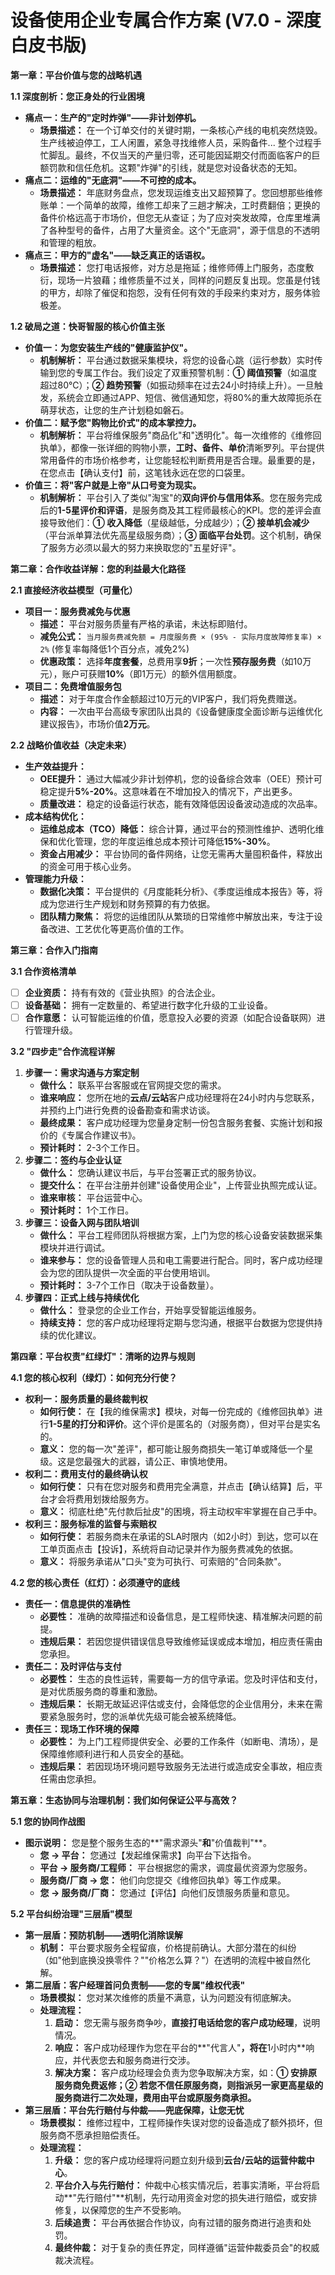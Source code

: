 # **设备使用企业专属合作方案 (V7.0 - 深度白皮书版)**

**第一章：平台价值与您的战略机遇**

**1.1 深度剖析：您正身处的行业困境**

*   **痛点一：生产的"定时炸弹"——非计划停机。**
    *   **场景描述：** 在一个订单交付的关键时期，一条核心产线的电机突然烧毁。生产线被迫停工，工人闲置，紧急寻找维修人员，采购备件... 整个过程手忙脚乱。最终，不仅当天的产量归零，还可能因延期交付而面临客户的巨额罚款和信任危机。这颗"炸弹"的引线，就是您对设备状态的无知。
*   **痛点二：运维的"无底洞"——不可控的成本。**
    *   **场景描述：** 年底财务盘点，您发现运维支出又超预算了。您回想那些维修账单：一个简单的故障，维修工却来了三趟才解决，工时费翻倍；更换的备件价格远高于市场价，但您无从查证；为了应对突发故障，仓库里堆满了各种型号的备件，占用了大量资金。这个"无底洞"，源于信息的不透明和管理的粗放。
*   **痛点三：甲方的"虚名"——缺乏真正的话语权。**
    *   **场景描述：** 您打电话报修，对方总是拖延；维修师傅上门服务，态度敷衍，现场一片狼藉；维修质量不过关，同样的问题反复出现。您虽是付钱的甲方，却除了催促和抱怨，没有任何有效的手段来约束对方，服务体验极差。

**1.2 破局之道：快哥智服的核心价值主张**

*   **价值一：为您安装生产线的"健康监护仪"。**
    *   **机制解析：** 平台通过数据采集模块，将您的设备心跳（运行参数）实时传输到您的专属工作台。我们设定了双重预警机制：**① 阈值预警**（如温度超过80℃）；**② 趋势预警**（如振动频率在过去24小时持续上升）。一旦触发，系统会立即通过APP、短信、微信通知您，将80%的重大故障扼杀在萌芽状态，让您的生产计划稳如磐石。
*   **价值二：赋予您"购物比价式"的成本掌控力。**
    *   **机制解析：** 平台将维保服务"商品化"和"透明化"。每一次维修的《维修回执单》，都像一张详细的购物小票，**工时、备件、单价**清晰罗列。平台提供常用备件的市场价格参考，让您能轻松判断费用是否合理。最重要的是，在您点击【确认支付】前，这笔钱永远在您的口袋里。
*   **价值三：将"客户就是上帝"从口号变为现实。**
    *   **机制解析：** 平台引入了类似"淘宝"的**双向评价与信用体系**。您在服务完成后的**1-5星评价和评语**，是服务商及其工程师最核心的KPI。您的差评会直接导致他们：**① 收入降低**（星级越低，分成越少）；**② 接单机会减少**（平台派单算法优先高星级服务商）；**③ 面临平台处罚**。这个机制，确保了服务方必须以最大的努力来换取您的"五星好评"。

**第二章：合作收益详解：您的利益最大化路径**

**2.1 直接经济收益模型（可量化）**

*   **项目一：服务费减免与优惠**
    *   **描述：** 平台对服务质量有严格的承诺，未达标即赔付。
    *   **减免公式：** `当月服务费减免额 = 月度服务费 × (95% - 实际月度故障修复率) × 2%` (修复率每降低1个百分点，减免2%)
    *   **优惠政策：** 选择**年度套餐**，总费用享**9折**；一次性**预存服务费**（如10万元），账户可获赠**10%**（即1万元）的额外信用额度。
*   **项目二：免费增值服务包**
    *   **描述：** 对于年度合作金额超过10万元的VIP客户，我们将免费赠送。
    *   **内容：** 一次由平台高级专家团队出具的《设备健康度全面诊断与运维优化建议报告》，市场价值**2万元**。

**2.2 战略价值收益（决定未来）**

*   **生产效益提升：**
    *   **OEE提升：** 通过大幅减少非计划停机，您的设备综合效率（OEE）预计可稳定提升**5%-20%**。这意味着在不增加投入的情况下，产出更多。
    *   **质量改进：** 稳定的设备运行状态，能有效降低因设备波动造成的次品率。
*   **成本结构优化：**
    *   **运维总成本（TCO）降低：** 综合计算，通过平台的预测性维护、透明化维保和优化管理，您的年度运维总成本预计可降低**15%-30%**。
    *   **资金占用减少：** 平台协同的备件网络，让您无需再大量囤积备件，释放出的资金可用于核心业务。
*   **管理能力升级：**
    *   **数据化决策：** 平台提供的《月度能耗分析》、《季度运维成本报告》等，将成为您进行生产规划和财务预算的有力依据。
    *   **团队精力聚焦：** 将您的运维团队从繁琐的日常维修中解放出来，专注于设备改进、工艺优化等更高价值的工作。

**第三章：合作入门指南**

**3.1 合作资格清单**
*   ☐ **企业资质：** 持有有效的《营业执照》的合法企业。
*   ☐ **设备基础：** 拥有一定数量的、希望进行数字化升级的工业设备。
*   ☐ **合作意愿：** 认可智能运维的价值，愿意投入必要的资源（如配合设备联网）进行管理升级。

**3.2 "四步走"合作流程详解**
1.  **步骤一：需求沟通与方案定制**
    *   **做什么：** 联系平台客服或在官网提交您的需求。
    *   **谁来响应：** 您所在地的**云点/云站**客户成功经理将在24小时内与您联系，并预约上门进行免费的设备勘查和需求访谈。
    *   **最终成果：** 客户成功经理为您量身定制一份包含服务套餐、实施计划和报价的《专属合作建议书》。
    *   **预计耗时：** 2-3个工作日。
2.  **步骤二：签约与企业认证**
    *   **做什么：** 您确认建议书后，与平台签署正式的服务协议。
    *   **提交什么：** 在平台注册并创建"设备使用企业"，上传营业执照完成认证。
    *   **谁来审核：** 平台运营中心。
    *   **预计耗时：** 1个工作日。
3.  **步骤三：设备入网与团队培训**
    *   **做什么：** 平台工程师团队将根据方案，上门为您的核心设备安装数据采集模块并进行调试。
    *   **谁来参与：** 您的设备管理人员和电工需要进行配合。同时，客户成功经理会为您的团队提供一次全面的平台使用培训。
    *   **预计耗时：** 3-7个工作日（取决于设备数量）。
4.  **步骤四：正式上线与持续优化**
    *   **做什么：** 登录您的企业工作台，开始享受智能运维服务。
    *   **持续支持：** 您的客户成功经理将定期与您沟通，根据平台数据为您提供持续的优化建议。

**第四章：平台权责"红绿灯"：清晰的边界与规则**

**4.1 您的核心权利（绿灯）：如何充分行使？**

*   **权利一：服务质量的最终裁判权**
    *   **如何行使：** 在【我的维保需求】模块，对每一份完成的《维修回执单》进行**1-5星的打分和评价**。这个评价是匿名的（对服务商），但对平台是实名的。
    *   **意义：** 您的每一次"差评"，都可能让服务商损失一笔订单或降低一个星级。这是您最强大的武器，请公正、审慎地使用。
*   **权利二：费用支付的最终确认权**
    *   **如何行使：** 只有在您对服务和费用完全满意，并点击【确认结算】后，平台才会将费用划拨给服务方。
    *   **意义：** 彻底杜绝"先付款后扯皮"的困境，将主动权牢牢掌握在自己手中。
*   **权利三：服务标准的监督与索赔权**
    *   **如何行使：** 若服务商未在承诺的SLA时限内（如2小时）到达，您可以在工单页面点击【投诉】，系统将自动记录并作为服务费减免的依据。
    *   **意义：** 将服务承诺从"口头"变为可执行、可索赔的"合同条款"。

**4.2 您的核心责任（红灯）：必须遵守的底线**

*   **责任一：信息提供的准确性**
    *   **必要性：** 准确的故障描述和设备信息，是工程师快速、精准解决问题的前提。
    *   **违规后果：** 若因您提供错误信息导致维修延误或成本增加，相应责任需由您承担。
*   **责任二：及时评估与支付**
    *   **必要性：** 生态的良性运转，需要每一方的信守承诺。您及时评估和支付，是对优质服务商的尊重和激励。
    *   **违规后果：** 长期无故延迟评估或支付，会降低您的企业信用分，未来在需要紧急服务时，您的派单优先级可能会被系统降低。
*   **责任三：现场工作环境的保障**
    *   **必要性：** 为上门工程师提供安全、必要的工作条件（如断电、清场），是保障维修顺利进行和人员安全的基础。
    *   **违规后果：** 若因现场环境问题导致服务无法进行或造成安全事故，相应责任需由您承担。

**第五章：生态协同与治理机制：我们如何保证公平与高效？**

**5.1 您的协同作战图**

*   **图示说明：** 您是整个服务生态的**"需求源头"**和**"价值裁判"**。
    *   **您 -> 平台：** 您通过【发起维保需求】向平台下达指令。
    *   **平台 -> 服务商/工程师：** 平台根据您的需求，调度最优资源为您服务。
    *   **服务商/厂商 -> 您：** 他们向您提交《维修回执单》等工作成果。
    *   **您 -> 服务商/厂商：** 您通过【评估】向他们反馈服务质量和意见。

**5.2 平台纠纷治理"三层盾"模型**

*   **第一层盾：预防机制——透明化消除误解**
    *   **机制：** 平台要求服务全程留痕，价格提前确认。大部分潜在的纠纷（如"他到底换没换零件？""价格怎么算？"）在透明的流程中被自然化解。
*   **第二层盾：客户经理首问负责制——您的专属"维权代表"**
    *   **场景模拟：** 您对某次维修的质量不满意，认为问题没有彻底解决。
    *   **处理流程：**
        1.  **启动：** 您无需与服务商争吵，**直接打电话给您的客户成功经理**，说明情况。
        2.  **响应：** 客户成功经理作为您在平台的**"代言人"**，将在**1小时内**响应，并代表您去和服务商进行交涉。
        3.  **解决方案：** 客户成功经理会负责为您争取解决方案，如：**① 安排原服务商免费返修；② 若您不信任原服务商，则指派另一家更高星级的服务商进行二次处理，费用由平台或原服务商承担。**
*   **第三层盾：平台先行赔付与仲裁——兜底保障，让您无忧**
    *   **场景模拟：** 维修过程中，工程师操作失误对您的设备造成了额外损坏，但服务商不愿承担赔偿责任。
    *   **处理流程：**
        1.  **升级：** 您的客户成功经理将问题立刻升级到**云台/云站的运营仲裁中心**。
        2.  **平台介入与先行赔付：** 仲裁中心核实情况后，若事实清晰，平台将启动**"先行赔付"**机制，先行动用资金对您的损失进行赔偿，或安排修复，以保障您的生产不受影响。
        3.  **后续追责：** 平台再依据合作协议，向有过错的服务商进行追责和处罚。
        4.  **最终仲裁：** 对于复杂的责任界定，同样遵循"运营仲裁委员会"的权威裁决流程。 